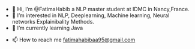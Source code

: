 - 👋 Hi, I’m @FatimaHabib a NLP master student at IDMC in Nancy,France. 
- 👀 I’m interested in NLP, Deeplearning, Machine learning,  Neural networks Explainibality Methods.
- 🌱 I’m currently learning Java
<!--- 💞️ I’m looking to collaborate on ...--->
- 📫 How to reach me fatimahabibaa95@gmail.com

<!---
FatimaHabib/FatimaHabib is a ✨ special ✨ repository because its `README.md` (this file) appears on your GitHub profile.
You can click the Preview link to take a look at your changes.
--->
